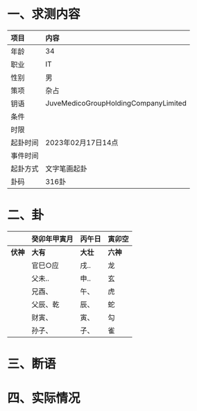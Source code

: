 # 一、求测内容
|项目|内容|
|:-|:-|
|年龄|34|
|职业|IT|
|性别|男|
|策项|杂占|
|钥语|JuveMedicoGroupHoldingCompanyLimited|
|条件||
|时限||
|起卦时间|2023年02月17日14点|
|事件时间||
|起卦方式|文字笔画起卦|
|卦码|316卦|

# 二、卦
||癸卯年甲寅月|丙午日|寅卯空|
|:-|:-|:-|:-|
|**伏神**|**大有**|**大壮**|**六神**|
||官巳○应|戌..|龙|
||父未..|申..|玄|
||兄酉、|午、|虎|
||父辰、乾|辰、|蛇|
||财寅、|寅、|勾|
||孙子、|子、|雀|


# 三、断语

# 四、实际情况